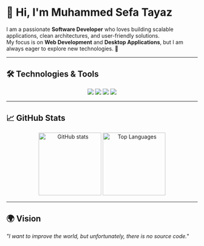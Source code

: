 # 👋 Hi, I'm Muhammed Sefa Tayaz  

I am a passionate **Software Developer** who loves building scalable applications, clean architectures, and user-friendly solutions.  
My focus is on **Web Development** and **Desktop Applications**, but I am always eager to explore new technologies. 🚀  

---

## 🛠️ Technologies & Tools  

<p align="center">
  <!-- Frontend -->
  <img src="https://skillicons.dev/icons?i=html,css,scss,js,vue" />
  <!-- Backend -->
  <img src="https://skillicons.dev/icons?i=cs,dotnet,php,python" />
  <!-- Databases -->
  <img src="https://skillicons.dev/icons?i=mysql" />
  <img src="https://img.shields.io/badge/MSSQL-CC2927?style=for-the-badge&logo=microsoft-sql-server&logoColor=white" />
</p>  

---

## 📈 GitHub Stats  

<p align="center">
  <img src="https://github-readme-stats.vercel.app/api?username=MuhammedSefaT&show_icons=true&theme=tokyonight" alt="GitHub stats" height="165" />
  <img src="https://github-readme-stats.vercel.app/api/top-langs/?username=MuhammedSefaT&layout=compact&theme=tokyonight" alt="Top Languages" height="165" />
</p>  

---

## 🌍 Vision  

*"I want to improve the world, but unfortunately, there is no source code."*  
